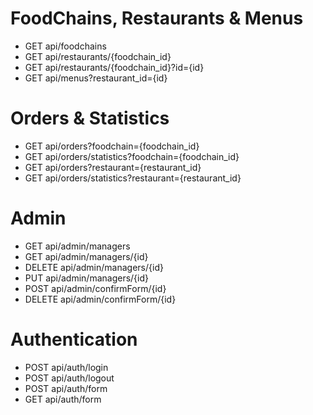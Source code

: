 # FoodChains, Restaurants & Menus
- GET api/foodchains
- GET api/restaurants/{foodchain_id}
- GET api/restaurants/{foodchain_id}?id={id}
- GET api/menus?restaurant_id={id}

# Orders & Statistics
- GET api/orders?foodchain={foodchain_id}
- GET api/orders/statistics?foodchain={foodchain_id}
- GET api/orders?restaurant={restaurant_id}
- GET api/orders/statistics?restaurant={restaurant_id}

# Admin 
- GET api/admin/managers
- GET api/admin/managers/{id}
- DELETE api/admin/managers/{id}
- PUT api/admin/managers/{id}
- POST api/admin/confirmForm/{id}
- DELETE api/admin/confirmForm/{id}

# Authentication
- POST api/auth/login
- POST api/auth/logout
- POST api/auth/form
- GET api/auth/form
